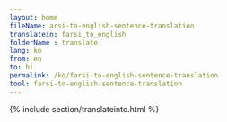 ```yaml
---
layout: home
fileName: arsi-to-english-sentence-translation
translatein: farsi_to_english
folderName : translate
lang: ko
from: en
to: hi
permalink: /ko/farsi-to-english-sentence-translation
tool: farsi-to-english-sentence-translation
---
```

{% include section/translateinto.html %}